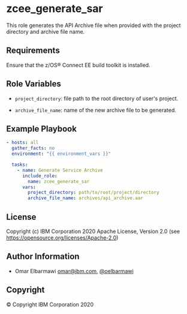 zcee_generate_sar
=========

This role generates the API Archive file when provided with the project directory and archive file name.

Requirements
------------

Ensure that the z/OS® Connect EE build toolkit is installed.

Role Variables
--------------

* `project_directory`: file path to the root directory of user's project.

* `archive_file_name`: name of the new archive file to be generated.


Example Playbook
----------------

```yaml
- hosts: all
  gather_facts: no
  environment: "{{ environment_vars }}"

  tasks:
    - name: Generate Service Archive
      include_role:
        name: zcee_generate_sar
      vars:
        project_directory: path/to/root/project/directory
        archive_file_name: archives/api_archive.aar
```

License
-------

Copyright (c) IBM Corporation 2020 Apache License, Version 2.0 (see https://opensource.org/licenses/Apache-2.0)

Author Information
------------------

- Omar Elbarmawi omar@ibm.com, [@oelbarmawi](https://github.com/oelbarmawi)

Copyright
---------

© Copyright IBM Corporation 2020
